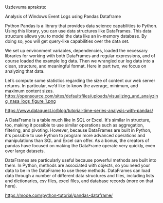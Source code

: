 Uzdevuma apraksts:


Analysis of Windows Event Logs using Pandas Dataframe


Python Pandas is a library that provides data science capabilities to Python. Using this library, you can use data structures like DataFrames. This data structure allows you to model the data like an in-memory database. By doing so, you will get query-like capabilities over the data set.

We set up environment variables, dependencies, loaded the necessary libraries for working with both DataFrames and regular expressions, and of course loaded the example log data. Then we wrangled our log data into a clean, structure, and meaningful format. Here in part two, we focus on analyzing that data.

Let’s compute some statistics regarding the size of content our web server returns. In particular, we’d like to know the average, minimum, and maximum content sizes.
https://opensource.com/sites/default/files/uploads/visualizing_and_analyzing_nasa_logs_figure_1.png

https://www.dataquest.io/blog/tutorial-time-series-analysis-with-pandas/

A DataFrame is a table much like in SQL or Excel. It's similar in structure, too, making it possible to use similar operations such as aggregation, filtering, and pivoting. However, because DataFrames are built in Python, it's possible to use Python to program more advanced operations and manipulations than SQL and Excel can offer. As a bonus, the creators of pandas have focused on making the DataFrame operate very quickly, even over large datasets.

DataFrames are particularly useful because powerful methods are built into them. In Python, methods are associated with objects, so you need your data to be in the DataFrame to use these methods. DataFrames can load data through a number of different data structures and files, including lists and dictionaries, csv files, excel files, and database records (more on that here).

https://mode.com/python-tutorial/pandas-dataframe/
